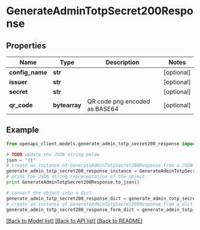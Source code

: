 # GenerateAdminTotpSecret200Response


## Properties
Name | Type | Description | Notes
------------ | ------------- | ------------- | -------------
**config_name** | **str** |  | [optional]
**issuer** | **str** |  | [optional]
**secret** | **str** |  | [optional]
**qr_code** | **bytearray** | QR code png encoded as BASE64 | [optional]

## Example

```python
from openapi_client.models.generate_admin_totp_secret200_response import GenerateAdminTotpSecret200Response

# TODO update the JSON string below
json = "{}"
# create an instance of GenerateAdminTotpSecret200Response from a JSON string
generate_admin_totp_secret200_response_instance = GenerateAdminTotpSecret200Response.from_json(json)
# print the JSON string representation of the object
print GenerateAdminTotpSecret200Response.to_json()

# convert the object into a dict
generate_admin_totp_secret200_response_dict = generate_admin_totp_secret200_response_instance.to_dict()
# create an instance of GenerateAdminTotpSecret200Response from a dict
generate_admin_totp_secret200_response_form_dict = generate_admin_totp_secret200_response.from_dict(generate_admin_totp_secret200_response_dict)
```
[[Back to Model list]](../README.md#documentation-for-models) [[Back to API list]](../README.md#documentation-for-api-endpoints) [[Back to README]](../README.md)
